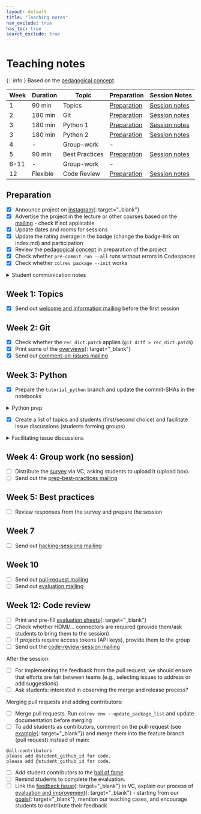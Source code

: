 ```yaml
---
layout: default
title: "Teaching notes"
nav_exclude: true
has_toc: true
search_exclude: true
---
```


# Teaching notes

{: .info }
Based on the [pedagogical concept](pedagogy.html).

| **Week** | **Duration** | **Topic**        | **Preparation**                      | **Session Notes**                                          |
|----------|--------------|------------------|--------------------------------------|------------------------------------------------------------|
| 1        | 90 min       | Topics           | [Preparation](#topics)               | [Session notes](week_1_teaching_notes.html)                |
| 2        | 180 min      | Git              | [Preparation](#git)                  | [Session notes](week_2_git_teaching_notes.html)            |
| 3        | 180 min      | Python 1         | [Preparation](#python)               | [Session notes](week_3_python_teaching_notes_1.html)       |
| 3        | 180 min      | Python 2         | [Preparation](#python)               | [Session notes](week_3_python_teaching_notes_2.html)       |
| 4        | -            | Group-work       | -                                    |                                                            |
| 5        | 90 min       | Best Practices   | [Preparation](#best-practices)       | [Session notes](week_5_best_practices_teaching_notes.html) |
| 6-11     | -            | Group-work       | -                                    |                                                            |
| 12       | Flexible     | Code Review      | [Preparation](#code-review)          | [Session notes](week_12_code_review_teaching_notes.html)   |

## Preparation

- [x] Announce project on [instagram](https://www.instagram.com/informatik_unibamberg/){: target="_blank"}
- [x] Advertise the project in the lecture or other courses based on the [mailing](mailings.html#advertising) - check if not applicable
- [x] Update dates and rooms for sessions
- [x] Update the rating average in the badge (change the badge-link on index.md) and participation
- [x] Review the [pedagogical concept](pedagogy.html) in preparation of the project
- [x] Check whether `pre-commit run --all` runs without errors in Codespaces
- [x] Check whether `colrev package --init` works

<details markdown="block">
<summary>Student communication notes</summary>

> The overlap is a bit unfortunate and it is difficult for me to understand whether you will be able to contribute to the project work if you miss these sessions. At the same time, I would like you to participate in the project, and prior experience with Python and Git certainly helps.
> 
> What I would suggest going forward is to check the materials of the sessions (available at https://digital-work-lab.github.io/open-source-project/), and to start finding a team (as described in the slides for the first session). Naturally, we expect everyone, including yourself, to contribute equally to the project.
> 
> If you have any questions on the process or materials, please let me know - I am happy to help.

</details>

## Week 1: Topics <a id="topics"></a>

- [x] Send out [welcome and information mailing](mailings.html#welcome) before the first session

## Week 2: Git  <a id="git"></a>

- [x] Check whether the `rec_dict.patch` applies (`git diff > rec_dict.patch`)
- [x] Print some of the [overviews](https://github.com/digital-work-lab/practice-git/blob/main/notebooks/img/overview-task.pdf){: target="_blank"}
- [x] Send out [comment-on-issues mailing](mailings.html#comment-issues)

## Week 3: Python <a id="python"></a>

- [x] Prepare the `tutorial_python` branch and update the commit-SHAs in the notebooks

<details markdown="block">
<summary>Python prep</summary>

```
git checkout tutorial_python
git branch tutorial_backup
git rebase -i HEAD~16
# edit the "update click" commit (before the tutorial starts) with the latest pyproject.toml / poetry update to update poetry.lock
git rebase main
git push -f
```

When the poetry.lock/pyproject.toml fail: checkout --ours poetry.lock/pyproject.toml, poetry add bibtexparser
</details>

- [x] Create a list of topics and students (first/second choice) and facilitate issue discussions (students forming groups)

<details markdown="block">
<summary>Facilitating issue discussions</summary>

> Thank you, @pmao0907 and @MingxinJiang for offering to switch to #360 . This leaves a group of 3 with @CelinaSchwarz , @omanovb and @QuynhMaiNguyen 👍 Can you select a group lead, fork the repository and link your repository in this feed?

</details>

## Week 4: Group work (no session)

- [ ] Distribute the [survey](../assets/Interim_Project_Assessment_Survey.docx) via VC, asking students to upload it (upload box).
- [ ] Send out the [prep-best-practices mailing](mailings.html#prep-best-practice)

## Week 5: Best practices <a id="best-practices"></a>

- [ ] Review responses from the survey and prepare the session

## Week 7

- [ ] Send out [hacking-sessions mailing](mailings.html#hacking-sessions)

## Week 10

- [ ] Send out [pull-request mailing](mailings.html#pull-request)
- [ ] Send out [evaluation mailing](mailings.html#evaluation)

## Week 12: Code review <a id="code-review"></a>

- [ ] Print and pre-fill [evaluation sheets](https://github.com/digital-work-lab/open-source-project/tree/main/assets/evaluation){: target="_blank"}
- [ ] Check whether HDMI/... connectors are required (provide them/ask students to bring them to the session)
- [ ] If projects require access tokens (API keys), provide them to the group
- [ ] Send out the [code-review-session mailing](mailings.html#code-review-session)

After the session:

- [ ] For implementing the feedback from the pull request, we should ensure that efforts are fair between teams (e.g., selecting issues to address or add suggestions)
- [ ] Ask students: interested in observing the merge and release process?

Merging pull requests and adding contributors:

- [ ] Merge pull requests. Run `colrev env --update_package_list` and update documentation before merging
- [ ] To add students as contributors, comment on the pull-request (see [example](https://github.com/CoLRev-Environment/colrev/pull/199){: target="_blank"}) and merge them into the feature branch (pull request) instead of main:

```
@all-contributors
please add @student_github_id for code. 
please add @student_github_id for code.
```

- [ ] Add student contributors to the [hall of fame](hall_of_fame.html)
- [ ] Remind students to complete the evaluation.
- [ ] Link the [feedback issue](https://github.com/digital-work-lab/open-source-project/issues/8){: target="_blank"} in VC, explain our process of [evaluation and improvement](https://digital-work-lab.github.io/handbook/docs/30-teaching/30_processes/30.02.courses.html){: target="_blank"} - starting from our [goals](https://digital-work-lab.github.io/handbook/docs/10-lab/10_processes/10.01.goals.html){: target="_blank"}, mention our teaching cases, and encourage students to contribute their feedback
